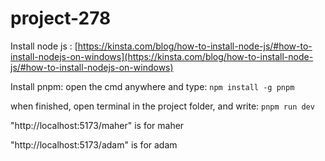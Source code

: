 # project-278

Install node js : [https://kinsta.com/blog/how-to-install-node-js/#how-to-install-nodejs-on-windows](https://kinsta.com/blog/how-to-install-node-js/#how-to-install-nodejs-on-windows)

Install pnpm: open the cmd anywhere and type: `npm install -g pnpm`

when finished, open terminal in the project folder, and write: `pnpm run dev`

"http://localhost:5173/maher" is for maher

"http://localhost:5173/adam" is for adam
